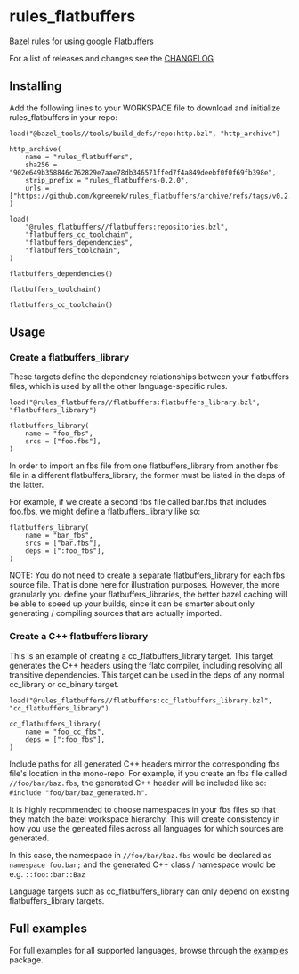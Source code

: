 # rules_flatbuffers

Bazel rules for using google [Flatbuffers](https://github.com/google/flatbuffers)

For a list of releases and changes see the [CHANGELOG](CHANGELOG.md)

## Installing

Add the following lines to your WORKSPACE file to download and initialize rules_flatbuffers in your repo:

```bzl
load("@bazel_tools//tools/build_defs/repo:http.bzl", "http_archive")

http_archive(
    name = "rules_flatbuffers",
    sha256 = "902e649b358846c762829e7aae78db346571ffed7f4a849deebf0f0f69fb398e",
    strip_prefix = "rules_flatbuffers-0.2.0",
    urls = ["https://github.com/kgreenek/rules_flatbuffers/archive/refs/tags/v0.2.0.tar.gz"],
)

load(
    "@rules_flatbuffers//flatbuffers:repositories.bzl",
    "flatbuffers_cc_toolchain",
    "flatbuffers_dependencies",
    "flatbuffers_toolchain",
)

flatbuffers_dependencies()

flatbuffers_toolchain()

flatbuffers_cc_toolchain()
```

## Usage

### Create a flatbuffers_library

These targets define the dependency relationships between your flatbuffers files, which is used by all the other language-specific rules.

```bzl
load("@rules_flatbuffers//flatbuffers:flatbuffers_library.bzl", "flatbuffers_library")

flatbuffers_library(
    name = "foo_fbs",
    srcs = ["foo.fbs"],
)
```

In order to import an fbs file from one flatbuffers_library from another fbs file in a different flatbuffers_library, the former must be listed in the deps of the latter.

For example, if we create a second fbs file called bar.fbs that includes foo.fbs, we might define a flatbuffers_library like so:

```bzl
flatbuffers_library(
    name = "bar_fbs",
    srcs = ["bar.fbs"],
    deps = [":foo_fbs"],
)
```

NOTE: You do not need to create a separate flatbuffers_library for each fbs source file. That is done here for illustration purposes. However, the more granularly you define your flatbuffers_libraries, the better bazel caching will be able to speed up your builds, since it can be smarter about only generating / compiling sources that are actually imported. 

### Create a C++ flatbuffers library

This is an example of creating a cc_flatbuffers_library target. This target generates the C++ headers using the flatc compiler, including resolving all transitive dependencies. This target can be used in the deps of any normal cc_library or cc_binary target.

```bzl
load("@rules_flatbuffers//flatbuffers:cc_flatbuffers_library.bzl", "cc_flatbuffers_library")

cc_flatbuffers_library(
    name = "foo_cc_fbs",
    deps = [":foo_fbs"],
)
```

Include paths for all generated C++ headers mirror the corresponding fbs file's location in the mono-repo. For example, if you create an fbs file called `//foo/bar/baz.fbs`, the generated C++ header will be included like so: `#include "foo/bar/baz_generated.h"`.

It is highly recommended to choose namespaces in your fbs files so that they match the bazel workspace hierarchy. This will create consistency in how you use the geneated files across all languages for which sources are generated.

In this case, the namespace in `//foo/bar/baz.fbs` would be declared as `namespace foo.bar;` and the generated C++ class / namespace would be e.g. `::foo::bar::Baz`

Language targets such as cc_flatbuffers_library can only depend on existing flatbuffers_library targets.

## Full examples

For full examples for all supported languages, browse through the [examples](examples) package.
